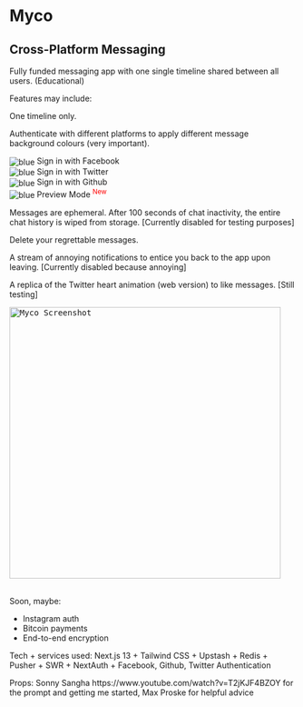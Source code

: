 # Myco

## Cross-Platform Messaging

Fully funded messaging app with one single timeline shared between all users. (Educational)

Features may include:

One timeline only.

Authenticate with different platforms to apply different message background colours (very important).

<img valign='middle' alt='blue' src='https://readme-swatches.vercel.app/4267B2'/> Sign in with Facebook<br/>
<img valign='middle' alt='blue' src='https://readme-swatches.vercel.app/1DA1F2'/> Sign in with Twitter<br/>
<img valign='middle' alt='blue' src='https://readme-swatches.vercel.app/171515'/> Sign in with Github<br/>
<img valign='middle' alt='blue' src='https://readme-swatches.vercel.app/8899A6'/> Preview Mode <sup style="color: red;">New</sup>

Messages are ephemeral. After 100 seconds of chat inactivity, the entire chat history is wiped from storage. [Currently disabled for testing purposes]

Delete your regrettable messages.

A stream of annoying notifications to entice you back to the app upon leaving. [Currently disabled because annoying]

A replica of the Twitter heart animation (web version) to like messages. [Still testing]

<kbd>
<img width="478" alt="Myco Screenshot" src="https://user-images.githubusercontent.com/4672139/202636618-30b7dcdb-4b76-4b2d-a295-28c6133b1595.png">
</kbd>
<br/>
<br/>

<p>Soon, maybe:</p>
<ul>
<li>Instagram auth</li>
<li>Bitcoin payments</li>
<li>End-to-end encryption</li>
</ul>
<p>Tech + services used: Next.js 13 + Tailwind CSS + Upstash + Redis + Pusher + SWR + NextAuth + Facebook, Github, Twitter Authentication</p>
<p>Props: Sonny Sangha https://www.youtube.com/watch?v=T2jKJF4BZOY for the prompt and getting me started, Max Proske for helpful advice</p>
